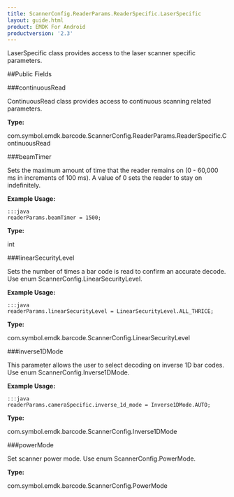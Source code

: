 ```yaml
---
title: ScannerConfig.ReaderParams.ReaderSpecific.LaserSpecific
layout: guide.html
product: EMDK For Android
productversion: '2.3'
---
```


LaserSpecific class provides access to the laser scanner specific parameters.

##Public Fields

###continuousRead

ContinuousRead class provides access to continuous scanning related parameters.

**Type:**

com.symbol.emdk.barcode.ScannerConfig.ReaderParams.ReaderSpecific.ContinuousRead

###beamTimer

Sets the maximum amount of time that the reader remains on (0 - 60,000 ms in increments of 100 ms).
 A value of 0 sets the reader to stay on indefinitely.

 

**Example Usage:**
	
	:::java	
	readerParams.beamTimer = 1500;


**Type:**

int

###linearSecurityLevel

Sets the number of times a bar code is read to confirm an accurate decode.
 Use enum  ScannerConfig.LinearSecurityLevel.

 

**Example Usage:**
	
	:::java	
	readerParams.linearSecurityLevel = LinearSecurityLevel.ALL_THRICE;


**Type:**

com.symbol.emdk.barcode.ScannerConfig.LinearSecurityLevel

###inverse1DMode

This parameter allows the user to select decoding on inverse 1D bar codes.
 Use enum  ScannerConfig.Inverse1DMode.

 

**Example Usage:**
	
	:::java	
	readerParams.cameraSpecific.inverse_1d_mode = Inverse1DMode.AUTO;


**Type:**

com.symbol.emdk.barcode.ScannerConfig.Inverse1DMode

###powerMode

Set scanner power mode.
 Use enum  ScannerConfig.PowerMode.

**Type:**

com.symbol.emdk.barcode.ScannerConfig.PowerMode










